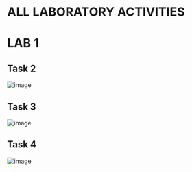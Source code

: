 # ALL LABORATORY ACTIVITIES
# LAB 1
## Task 2
![image](https://github.com/user-attachments/assets/683fd663-535e-4ab0-8ae9-71cf1c855f76)
## Task 3
![image](https://github.com/user-attachments/assets/c84e4b8b-1fcb-4137-845d-06cc5aa814cd)

## Task 4
![image](https://github.com/user-attachments/assets/9e4402a0-c315-4dcc-89af-916014e50572)

